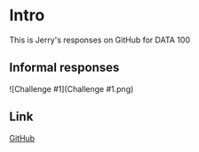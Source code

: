 


# Intro
This is Jerry's responses on GitHub for DATA 100


## Informal responses

![Challenge #1](Challenge #1.png)



## Link

[GitHub](http://github.com)
